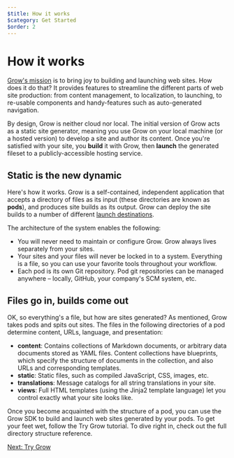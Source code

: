 ```yaml
---
$title: How it works
$category: Get Started
$order: 2
---
```

# How it works

[Grow's mission](/project/) is to bring joy to building and launching web sites. How does it do that? It provides features to streamline the different parts of web site production: from content management, to localization, to launching, to re-usable components and handy-features such as auto-generated navigation.

By design, Grow is neither cloud nor local. The initial version of Grow acts as a static site generator, meaning you use Grow on your local machine (or a hosted version) to develop a site and author its content. Once you're satisfied with your site, you __build__ it with Grow, then __launch__ the generated fileset to a publicly-accessible hosting service.

## Static is the new dynamic

Here's how it works. Grow is a self-contained, independent application that accepts a directory of files as its input (these directories are known as __pods__), and produces site builds as its output. Grow can deploy the site builds to a number of different [launch destinations](/docs/deployment/).

The architecture of the system enables the following:

- You will never need to maintain or configure Grow. Grow always lives separately from your sites.
- Your sites and your files will never be locked in to a system. Everything is a file, so you can use your favorite tools throughout your workflow.
- Each pod is its own Git repository. Pod git repositories can be managed anywhere – locally, GitHub, your company's SCM system, etc.

## Files go in, builds come out

OK, so everything's a file, but how are sites generated? As mentioned, Grow takes pods and spits out sites. The files in the following directories of a pod determine content, URLs, language, and presentation:

- __content__: Contains collections of Markdown documents, or arbitrary data documents stored as YAML files. Content collections have blueprints, which specify the structure of documents in the collection, and also URLs and corresponding templates.
- __static__: Static files, such as compiled JavaScript, CSS, images, etc.
- __translations__: Message catalogs for all string translations in your site.
- __views__: Full HTML templates (using the Jinja2 template language) let you control exactly what your site looks like.

Once you become acquainted with the structure of a pod, you can use the Grow SDK to build and launch web sites generated by your pods. To get your feet wet, follow the Try Grow tutorial. To dive right in, check out the full directory structure reference.

<a class="btn btn-primary" href="/docs/try-grow/">Next: Try Grow</a>
